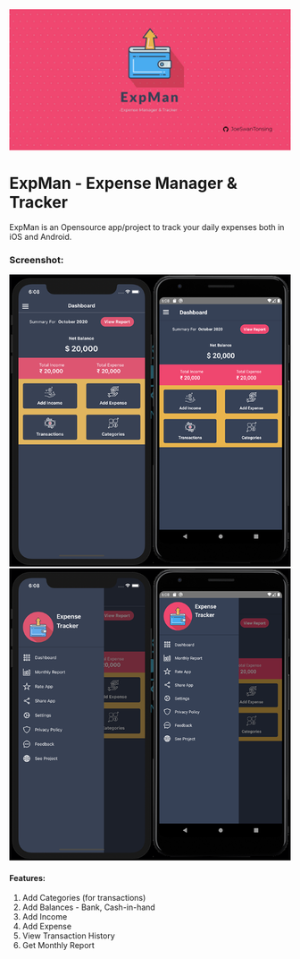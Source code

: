 <img src="assets/GitHubHeader.jpg">

# ExpMan - Expense Manager & Tracker

ExpMan is an Opensource app/project to track your daily expenses both in iOS and Android.

### Screenshot:

<img src="assets/Screenshot1_700.png">
<img src="assets/Screenshot2_700.png">


#### Features:
1. Add Categories (for transactions)
2. Add Balances - Bank, Cash-in-hand
3. Add Income
4. Add Expense
5. View Transaction History
6. Get Monthly Report
